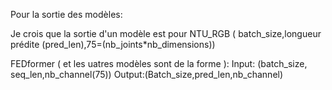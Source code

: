 Pour la sortie des modèles:

Je crois que la sortie d'un modèle est pour NTU_RGB ( batch_size,longueur prédite (pred_len),75=(nb_joints*nb_dimensions))


FEDformer ( et les uatres modèles sont de la forme ):
Input: (batch_size, seq_len,nb_channel(75))
Output:(Batch_size,pred_len,nb_channel)